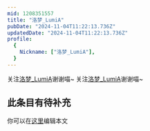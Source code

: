 ```yaml
---
mid: 1208351557
title: "洛梦_LumiA"
pubDate: "2024-11-04T11:22:13.736Z"
updatedDate: "2024-11-04T11:22:13.736Z"
profile:
  {
    Nickname: ["洛梦_LumiA"],
  }
---
```


关注[洛梦_LumiA](https://space.bilibili.com/1208351557)谢谢喵~ 关注[洛梦_LumiA](https://space.bilibili.com/1208351557)谢谢喵~

## 此条目有待补充
你可以在[这里](https://github.com/Yuhanawa/VTuber.ICU/edit/master/src/content/v/洛梦_LumiA/index.md)编辑本文
